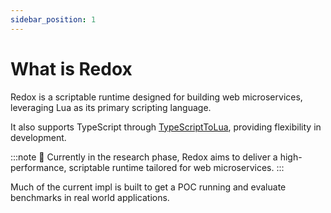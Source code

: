 ```yaml
---
sidebar_position: 1
---
```


# What is Redox

Redox is a scriptable runtime designed for building web microservices, leveraging Lua as its primary scripting language. 

It also supports TypeScript through [TypeScriptToLua](https://typescripttolua.github.io/), providing flexibility in development.

:::note
🧪 Currently in the research phase, Redox aims to deliver a high-performance, scriptable runtime tailored for web microservices.
:::

Much of the current impl is built to get a POC running and evaluate benchmarks in real world applications.